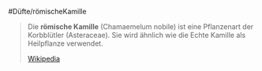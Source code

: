 #Düfte/römischeKamille
> Die **römische Kamille** (Chamaemelum nobile) ist eine Pflanzenart der Korbblütler (Asteraceae). Sie wird ähnlich wie die Echte Kamille als Heilpflanze verwendet.
>
> [Wikipedia](https://de.wikipedia.org/wiki/R%C3%B6mische%20Kamille)